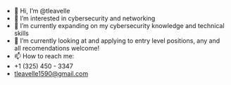 - 👋 Hi, I’m @tleavelle
- 👀 I’m interested in cybersecurity and networking
- 🌱 I’m currently expanding on my cybersecurity knowledge and technical skills
- 💞️ I’m currently looking at and applying to entry level positions, any and all recomendations welcome!
- 📫 How to reach me:
- +1 (325) 450 - 3347
- tleavelle1590@gmail.com

<!---
tleavelle/tleavelle is a ✨ special ✨ repository because its `README.md` (this file) appears on your GitHub profile.
You can click the Preview link to take a look at your changes.
--->
